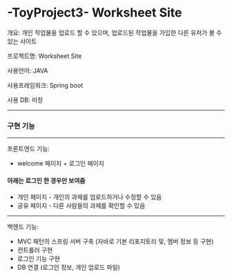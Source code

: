 # -ToyProject3- Worksheet Site

개요: 개인 작업물을 업로드 할 수 있으며, 업로드된 작업물을 가입한 다른 유저가 볼 수 있는 사이트

프로젝트명: Worksheet Site

사용언어: JAVA

사용프레임워크: Spring boot

사용 DB: 미정

---

### 구현 기능

---

프론트엔드 기능: 
- welcome 페이지 + 로그인 페이지
#### 아래는 로그인 한 경우만 보여줌
- 개인 페이지 - 개인의 과제를 업로드하거나 수정할 수 있음
- 공유 페이지 - 다른 사람들의 과제를 확인할 수 있음



---

백엔드 기능:
- MVC 패턴의 스프링 서버 구축 (자바로 기본 리포지토리 및, 멤버 정보 등 구현)
- 컨트롤러 구현
- 로그인 기능 구현
- DB 연결 (로그인 정보, 개인 업로드 파일) 

